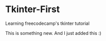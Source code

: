# Tkinter-First
Learning freecodecamp's tkinter tutorial

This is something new. And I just added this :)
